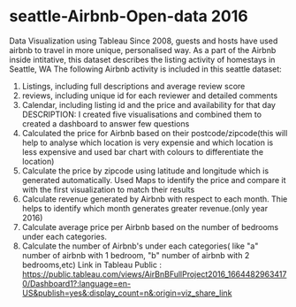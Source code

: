 # seattle-Airbnb-Open-data 2016
Data Visualization using Tableau
Since 2008, guests and hosts have used airbnb to travel in more unique, personalised way. As a part of the Airbnb inside intitative, this dataset describes the listing activity of homestays in Seattle, WA
The following Airbnb activity is included in this seattle dataset:
1. Listings, including full descriptions and average review score
2. reviews, including unique id for each reviewer and detailed comments
3. Calendar, including listing id and the price and availability for that day
DESCRIPTION:
I created five visualisations and combined them to created a dashboard to answer few questions
1. Calculated the price for Airbnb based on their postcode/zipcode(this will help to analyse which location is very expensie and which location is less expensive and used bar chart with colours to differentiate the location)
2. Calculate the price by zipcode using latitude and longitude which is generated automatically. Used Maps to identify the price and compare it with the first visualization to match their results
3. Calculate revenue generated by Airbnb with respect to each month. Thie helps to identify which month generates greater revenue.(only year 2016)
4. Calculate average price per Airbnb based on the number of bedrooms under each categories.
5. Calculate the number of Airbnb's under each categories( like "a" number of airbnb with 1 bedroom, "b" number of airbnb with 2 bedrooms,etc)
 Link in Tableau Public : https://public.tableau.com/views/AirBnBFullProject2016_16644829634170/Dashboard1?:language=en-US&publish=yes&:display_count=n&:origin=viz_share_link 
